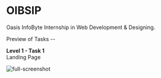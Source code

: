 # OIBSIP
Oasis InfoByte Internship in Web Development &amp; Designing.

Preview of Tasks --  
  
**Level 1 - Task 1**  
Landing Page

![full-screenshot](https://github.com/sumedhx/OIBSIP/assets/72144790/cbd494a0-9e69-4d9d-a3a2-f50c246767ad)

